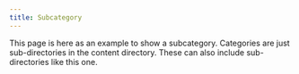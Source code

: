 ```yaml
---
title: Subcategory
---
```


This page is here as an example to show a subcategory. Categories are just sub-directories in the content directory. These can also include sub-directories like this one.
